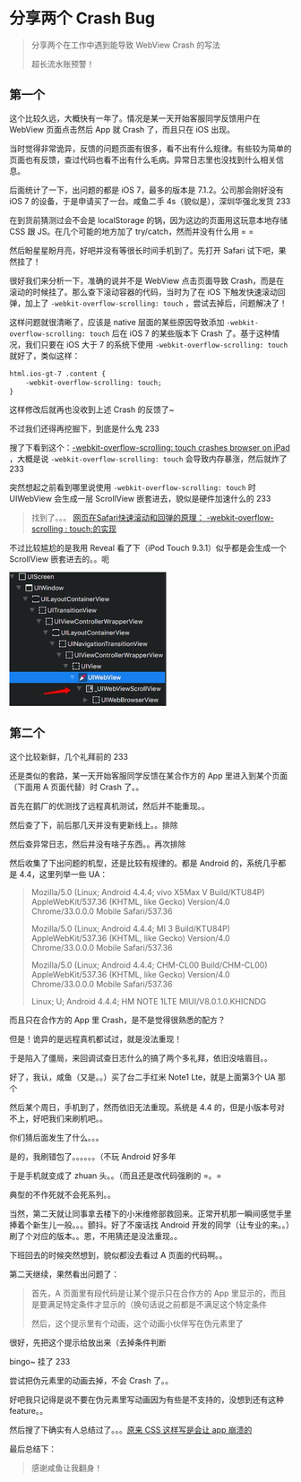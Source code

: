 # 分享两个 Crash Bug

> 分享两个在工作中遇到能导致 WebView Crash 的写法
> 
> 超长流水账预警！

## 第一个

这个比较久远，大概快有一年了。情况是某一天开始客服同学反馈用户在 WebView 页面点击然后 App 就 Crash 了，而且只在 iOS 出现。

当时觉得非常诡异，反馈的问题页面有很多，看不出有什么规律。有些较为简单的页面也有反馈，查过代码也看不出有什么毛病。异常日志里也没找到什么相关信息。

后面统计了一下，出问题的都是 iOS 7，最多的版本是 7.1.2。公司那会刚好没有 iOS 7 的设备，于是申请买了一台。咸鱼二手 4s（貌似是），深圳华强北发货 233

在到货前猜测过会不会是 localStorage 的锅，因为这边的页面用这玩意本地存储 CSS 跟 JS。在几个可能的地方加了 try/catch，然而并没有什么用 = =

然后盼星星盼月亮，好吧并没有等很长时间手机到了。先打开 Safari 试下吧，果然挂了！

很好我们来分析一下，准确的说并不是 WebView 点击页面导致 Crash，而是在滚动的时候挂了。那么查下滚动容器的代码，当时为了在 iOS 下触发快速滚动回弹，加上了 `-webkit-overflow-scrolling: touch` ，尝试去掉后，问题解决了！

这样问题就很清晰了，应该是 native 层面的某些原因导致添加 `-webkit-overflow-scrolling: touch` 后在 iOS 7 的某些版本下 Crash 了。基于这种情况，我们只要在 iOS 大于 7 的系统下使用 `-webkit-overflow-scrolling: touch` 就好了，类似这样：

	html.ios-gt-7 .content {
		-webkit-overflow-scrolling: touch;
	}

这样修改后就再也没收到上述 Crash 的反馈了~

不过我们还得再挖掘下，到底是什么鬼 233

搜了下看到这个：[-webkit-overflow-scrolling: touch crashes browser on iPad
](https://github.com/coolwanglu/pdf2htmlEX/issues/523)，大概是说 `-webkit-overflow-scrolling: touch` 会导致内存暴涨，然后就炸了 233

突然想起之前看到哪里说使用 `-webkit-overflow-scrolling: touch` 时 UIWebView 会生成一层 ScrollView 嵌套进去，貌似是硬件加速什么的 233

> 找到了。。。 [网页在Safari快速滚动和回弹的原理： -webkit-overflow-scrolling : touch;的实现
](http://blog.csdn.net/hursing/article/details/9186199)

不过比较尴尬的是我用 Reveal 看了下（iPod Touch 9.3.1）似乎都是会生成一个 ScrollView 嵌套进去的。。呃

![](https://github.com/xyqfer/blog/raw/master/img/Reveal.jpeg)

## 第二个

这个比较新鲜，几个礼拜前的 233

还是类似的套路，某一天开始客服同学反馈在某合作方的 App 里进入到某个页面（下面用 A 页面代替）时 Crash 了。。

首先在鹅厂的优测找了远程真机测试，然后并不能重现。。

然后查了下，前后那几天并没有更新线上。。排除

然后查异常日志，然后并没有啥子东西。。再次排除

然后收集了下出问题的机型，还是比较有规律的。都是 Android 的，系统几乎都是 4.4，这里列举一些 UA：

> Mozilla/5.0 (Linux; Android 4.4.4; vivo X5Max V Build/KTU84P) AppleWebKit/537.36 (KHTML, like Gecko) Version/4.0 Chrome/33.0.0.0 Mobile Safari/537.36
> 
> Mozilla/5.0 (Linux; Android 4.4.4; MI 3 Build/KTU84P) AppleWebKit/537.36 (KHTML, like Gecko) Version/4.0 Chrome/33.0.0.0 Mobile Safari/537.36
> 
> Mozilla/5.0 (Linux; Android 4.4.4; CHM-CL00 Build/CHM-CL00) AppleWebKit/537.36 (KHTML, like Gecko) Version/4.0 Chrome/33.0.0.0 Mobile Safari/537.36
> 
> Linux; U; Android 4.4.4; HM NOTE 1LTE MIUI/V8.0.1.0.KHICNDG

而且只在合作方的 App 里 Crash，是不是觉得很熟悉的配方？

但是！诡异的是远程真机都试过，就是没法重现！

于是陷入了僵局，来回调试查日志什么的搞了两个多礼拜，依旧没啥眉目。。

好了，我认，咸鱼（又是。。）买了台二手红米 Note1 Lte，就是上面第3个 UA 那个

然后某个周日，手机到了，然而依旧无法重现。系统是 4.4 的，但是小版本号对不上，好吧我们来刷机吧。。

你们猜后面发生了什么。。。

是的，我刷错包了。。。。。。（不玩 Android 好多年

于是手机就变成了 zhuan 头。。（而且还是改代码强刷的 =。=

典型的不作死就不会死系列。。

当然，第二天就让同事拿去楼下的小米维修部救回来。正常开机那一瞬间感觉手里捧着个新生儿一般。。。颤抖。好了不废话找 Android 开发的同学（让专业的来。。）刷了个对应的版本。。恩，不用猜还是没法重现。。

下班回去的时候突然想到，貌似都没去看过 A 页面的代码啊。。

第二天继续，果然看出问题了：

> 首先，A 页面里有段代码是让某个提示只在合作方的 App 里显示的，而且是要满足特定条件才显示的（换句话说之前都是不满足这个特定条件
> 
> 然后，这个提示里有个动画，这个动画小伙伴写在伪元素里了

很好，先把这个提示给放出来（去掉条件判断

bingo~ 挂了 233

尝试把伪元素里的动画去掉，不会 Crash 了。。

好吧我只记得是说不要在伪元素里写动画因为有些是不支持的，没想到还有这种 feature。。

然后搜了下确实有人总结过了。。。[原来 CSS 这样写是会让 app 崩溃的
](http://ued.ctrip.com/blog/crash-app-by-css.html)

最后总结下：

> 感谢咸鱼让我翻身！




 



